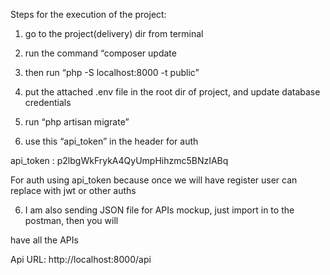 
Steps for the execution of the project:

1. go to the project(delivery) dir from terminal

2. run the command “composer update

3. then run “php -S localhost:8000 -t public”

4. put the attached .env file in the root dir of project, and update database credentials

5. run “php artisan migrate”

5. use this “api_token” in the header for auth

api_token : p2lbgWkFrykA4QyUmpHihzmc5BNzIABq

For auth using api_token because once we will have register user can replace with jwt or other auths

6. I am also sending JSON file for APIs mockup, just import in to the postman, then you will

have all the APIs

Api URL: http://localhost:8000/api

